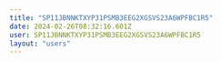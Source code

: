 ```yaml
---
title: "SP11JBNNKTXYP31PSMB3EEG2XGSVS23A6WPFBC1R5"
date: 2024-02-26T08:32:16.601Z
user: SP11JBNNKTXYP31PSMB3EEG2XGSVS23A6WPFBC1R5
layout: "users"
---
```

    